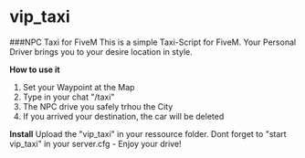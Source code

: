 # vip_taxi
###NPC Taxi for FiveM
This is a simple Taxi-Script for FiveM. Your Personal Driver brings you to your desire location in style.

**How to use it**
1. Set your Waypoint at the Map
2. Type in your chat "/taxi"
3. The NPC drive you safely trhou the City
4. If you arrived your destination, the car will be deleted

**Install**
Upload the "vip_taxi" in your ressource folder. Dont forget to "start vip_taxi" in your server.cfg - Enjoy your drive!
